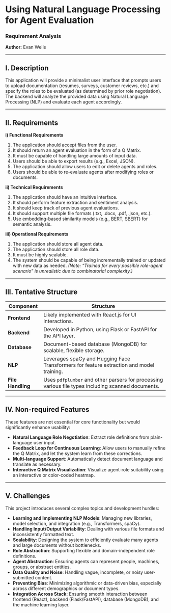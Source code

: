 
# Using Natural Language Processing for Agent Evaluation  
### Requirement Analysis  
**Author:** Evan Wells  

---

## I. Description  
This application will provide a minimalist user interface that prompts users to upload documentation (resumes, surveys, customer reviews, etc.) and specify the roles to be evaluated (as determined by prior role negotiation). The backend will analyze the provided data using Natural Language Processing (NLP) and evaluate each agent accordingly.

---

## II. Requirements

**i) Functional Requirements**
1. The application should accept files from the user.  
2. It should return an agent evaluation in the form of a Q Matrix.  
3. It must be capable of handling large amounts of input data.  
4. Users should be able to export results (e.g., Excel, JSON).  
5. The application should allow users to edit or delete agents and roles.  
6. Users should be able to re-evaluate agents after modifying roles or documents.

**ii) Technical Requirements**  
1. The application should have an intuitive interface.  
2. It should perform feature extraction and sentiment analysis.  
3. It should keep track of previous agent evaluations.  
4. It should support multiple file formats (.txt, .docx, .pdf, .json, etc.).  
5. Use embedding-based similarity models (e.g., BERT, SBERT) for semantic analysis.

**iii) Operational Requirements**  
1. The application should store all agent data.  
2. The application should store all role data.  
3. It must be highly scalable.  
4. The system should be capable of being incrementally trained or updated with new data as needed. *(Note: “Trained for every possible role-agent scenario” is unrealistic due to combinatorial complexity.)*

---

## III. Tentative Structure

| **Component** | **Structure** |
|---------------|---------------|
| **Frontend**  | Likely implemented with React.js for UI interactions. |
| **Backend**   | Developed in Python, using Flask or FastAPI for the API layer. |
| **Database**  | Document-based database (MongoDB) for scalable, flexible storage. |
| **NLP**       | Leverages spaCy and Hugging Face Transformers for feature extraction and model training. |
| **File Handling** | Uses `pdfplumber` and other parsers for processing various file types including scanned documents. |

---

## IV. Non-required Features  
These features are not essential for core functionality but would significantly enhance usability:

- **Natural Language Role Negotiation**: Extract role definitions from plain-language user input.  
- **Feedback Loop for Continuous Learning**: Allow users to manually refine the Q Matrix, and let the system learn from these corrections.  
- **Multi-language Support**: Automatically detect document language and translate as necessary.  
- **Interactive Q Matrix Visualization**: Visualize agent-role suitability using an interactive or color-coded heatmap.

---

## V. Challenges  
This project introduces several complex topics and development hurdles:

- **Learning and Implementing NLP Models**: Managing new libraries, model selection, and integration (e.g., Transformers, spaCy).  
- **Handling Input/Output Variability**: Dealing with various file formats and inconsistently formatted text.  
- **Scalability**: Designing the system to efficiently evaluate many agents and large documents without bottlenecks.  
- **Role Abstraction**: Supporting flexible and domain-independent role definitions.  
- **Agent Abstraction**: Ensuring agents can represent people, machines, groups, or abstract entities.  
- **Data Quality and Noise**: Handling vague, incomplete, or noisy user-submitted content.  
- **Preventing Bias**: Minimizing algorithmic or data-driven bias, especially across different demographics or document types.  
- **Integration Across Stack**: Ensuring smooth interaction between frontend (React), backend (Flask/FastAPI), database (MongoDB), and the machine learning layer.
